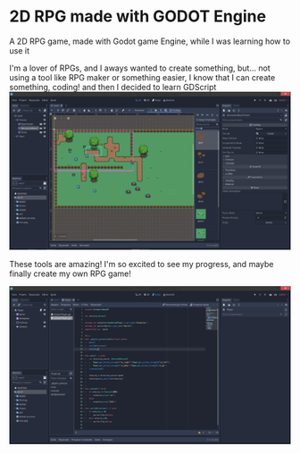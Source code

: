 # 2D RPG made with GODOT Engine
A 2D RPG game, made with Godot game Engine, while I was learning how to use it

I'm a lover of RPGs, and I aways wanted to create something, but... not using a tool like RPG maker or something easier, I know that I can create something, coding! and then I decided to learn GDScript
<img src='DevLogs/1stPrint.png'>

<p>These tools are amazing! I'm so excited to see my progress, and maybe finally create my own RPG game!</p>
<img src='DevLogs/playerScript.png'>
